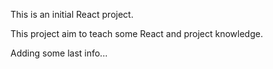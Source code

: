 This is an initial React project.

This project aim to teach some React and project knowledge. 


Adding some last info...